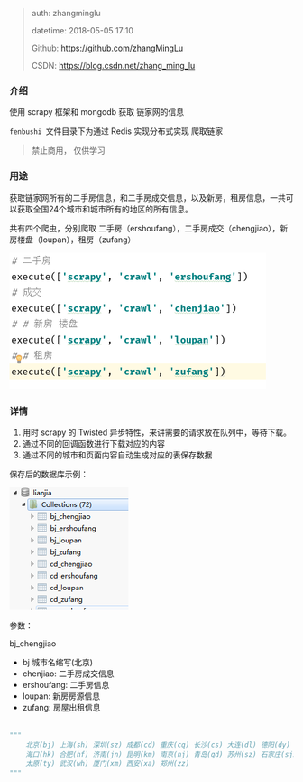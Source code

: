 >   auth: zhangminglu
>
>   datetime: 2018-05-05 17:10
>
>   Github: <https://github.com/zhangMingLu>
> 
>  CSDN: <https://blog.csdn.net/zhang_ming_lu>



### 介绍

使用 scrapy  框架和 mongodb 获取 链家网的信息

`fenbushi `文件目录下为通过 Redis 实现分布式实现 爬取链家

>   禁止商用， 仅供学习



### 用途

​	获取链家网所有的二手房信息，和二手房成交信息，以及新房，租房信息，一共可以获取全国24个城市和城市所有的地区的所有信息。



共有四个爬虫，分别爬取 二手房（ershoufang），二手房成交（chengjiao），新房楼盘（loupan），租房（zufang）



![53079391192](assets/1530793911929.png)

### 详情



1.  用时 scrapy 的 Twisted 异步特性，来讲需要的请求放在队列中，等待下载。
2.  通过不同的回调函数进行下载对应的内容
3.  通过不同的城市和页面内容自动生成对应的表保存数据



保存后的数据库示例：

![53078208955](assets/1530782089554.png)





参数：

bj_chengjiao    

-   bj 城市名缩写(北京)
-   chenjiao:  二手房成交信息
-   ershoufang:  二手房信息
-   loupan:  新房房源信息
-   zufang:  房屋出租信息

```python

"""
    北京(bj) 上海(sh) 深圳(sz) 成都(cd) 重庆(cq) 长沙(cs) 大连(dl) 德阳(dy) 广州(gz) 杭州(hz) 
    海口(hk) 合肥(hf) 济南(jn) 昆明(km) 南京(nj) 青岛(qd) 苏州(sz) 石家庄(sjz) 沈阳(sy) 天津(tj)
    太原(ty) 武汉(wh) 厦门(xm) 西安(xa) 郑州(zz)
"""
```





